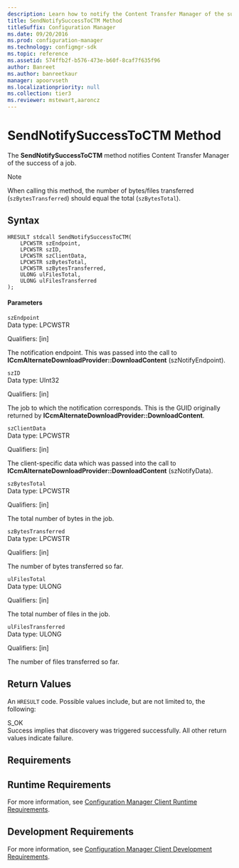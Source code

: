 ```yaml
---
description: Learn how to notify the Content Transfer Manager of the success of a job with SentNotifySuccessToCTM method.
title: SendNotifySuccessToCTM Method
titleSuffix: Configuration Manager
ms.date: 09/20/2016
ms.prod: configuration-manager
ms.technology: configmgr-sdk
ms.topic: reference
ms.assetid: 574ffb2f-b576-473e-b60f-8caf7f635f96
author: Banreet
ms.author: banreetkaur
manager: apoorvseth
ms.localizationpriority: null
ms.collection: tier3
ms.reviewer: mstewart,aaroncz 
---
```

# SendNotifySuccessToCTM Method
The **SendNotifySuccessToCTM** method notifies Content Transfer Manager of the success of a job.  

> [!NOTE]
>  When calling this method, the number of bytes/files transferred (`szBytesTransferred`) should equal the total (`szBytesTotal`).  

## Syntax  

```  
HRESULT stdcall SendNotifySuccessToCTM(  
    LPCWSTR szEndpoint,   
    LPCWSTR szID,   
    LPCWSTR szClientData,   
    LPCWSTR szBytesTotal,   
    LPCWSTR szBytesTransferred,   
    ULONG ulFilesTotal,   
    ULONG ulFilesTransferred  
);  

```  

#### Parameters  
 `szEndpoint`  
 Data type: LPCWSTR  

 Qualifiers: [in]  

 The notification endpoint. This was passed into the call to **ICcmAlternateDownloadProvider::DownloadContent** (szNotifyEndpoint).  

 `szID`  
 Data type: UInt32  

 Qualifiers: [in]  

 The job to which the notification corresponds. This is the GUID originally returned by **ICcmAlternateDownloadProvider::DownloadContent**.  

 `szClientData`  
 Data type: LPCWSTR  

 Qualifiers: [in]  

 The client-specific data which was passed into the call to **ICcmAlternateDownloadProvider::DownloadContent** (szNotifyData).  

 `szBytesTotal`  
 Data type: LPCWSTR  

 Qualifiers: [in]  

 The total number of bytes in the job.  

 `szBytesTransferred`  
 Data type: LPCWSTR  

 Qualifiers: [in]  

 The number of bytes transferred so far.  

 `ulFilesTotal`  
 Data type: ULONG  

 Qualifiers: [in]  

 The total number of files in the job.  

 `ulFilesTransferred`  
 Data type: ULONG  

 Qualifiers: [in]  

 The number of files transferred so far.  

## Return Values  
 An `HRESULT` code. Possible values include, but are not limited to, the following:  

 S_OK  
 Success implies that discovery was triggered successfully. All other return values indicate failure.  

## Requirements  

## Runtime Requirements  
 For more information, see [Configuration Manager Client Runtime Requirements](../../../../../develop/core/reqs/client-runtime-requirements.md).  

## Development Requirements  
 For more information, see [Configuration Manager Client Development Requirements](../../../../../develop/core/reqs/client-development-requirements.md).  
